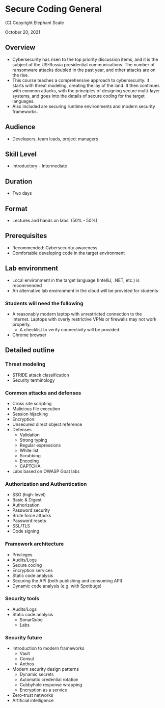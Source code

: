 # Secure Coding General

(C) Copyright Elephant Scale

October 20, 2021

## Overview

* Cybersecurity has risen to the top priority discussion items, and it is the subject of the US-Russia presidential communications.
  The number of ransomware attacks doubled in the past year, and other attacks are on the rise.
* This course teaches a comprehensive approach to cybersecurity. It starts with threat modeling, creating the lay of the land.
  It then continues with common attacks, with the principles of designing secure multi-layer systems, and goes into the details
  of secure coding for the target languages.
* Also included are securing runtime environments and modern security frameworks.

## Audience
* Developers, team leads, project managers

## Skill Level
* Introductory - Intermediate

## Duration
* Two days

## Format
* Lectures and hands on labs. (50% - 50%)

## Prerequisites
* Recommended: Cybersecurity awareness
* Comfortable developing code in the target environment


## Lab environment
* Local environment in the target language (IntelliJ, .NET, etc.) is recommended
* An alternative lab environment in the cloud will be provided for students

### Students will need the following
* A reasonably modern laptop with unrestricted connection to the Internet. Laptops with overly restrictive VPNs or firewalls may not work properly.
    * A checklist to verify connectivity will be provided
* Chrome browser

## Detailed outline

### Threat modeling
* STRIDE attack classification
* Security terminology

### Common attacks and defenses
* Cross site scripting
* Malicious file execution
* Session hijacking
* Encryption
* Unsecured direct object reference
* Defenses
  * Validation
  * Strong typing
  * Regular expressions
  * White list
  * Scrubbing
  * Encoding
  * CAPTCHA
* Labs based on OWASP Goat labs

### Authorization and Authentication

* SSO (high-level)
* Basic & Digest
* Authorization
* Password security
* Brute force attacks
* Password resets
* SSL/TLS
* Code signing

### Framework architecture

* Privileges
* Audits/Logs
* Secure coding
* Encryption services
* Static code analysis
* Securing the API (both publishing and consuming API)
* Dynamic code analysis (e.g. with Spotbugs)

### Security tools
* Audits/Logs
* Static code analysis
  * SonarQube
  * Labs

### Security future
* Introduction to modern frameworks
  * Vault
  * Consul
  * Anthos
* Modern security design patterns
  * Dynamic secrets
  * Automatic credential rotation
  * Cubbyhole response wrapping
  * Encryption as a service
* Zero-trust networks
* Artificial intelligence